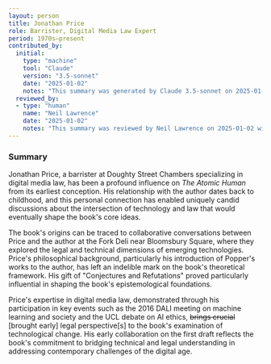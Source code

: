 ```yaml
---
layout: person
title: Jonathan Price
role: Barrister, Digital Media Law Expert
period: 1970s–present
contributed_by:
  initial:
    type: "machine"
    tool: "Claude"
    version: "3.5-sonnet"
    date: "2025-01-02"
    notes: "This summary was generated by Claude 3.5-sonnet on 2025-01-02. It is based on input from Neil Lawrence about the individual's work and influence on the book."
  reviewed_by:
  - type: "human"
    name: "Neil Lawrence"
    date: "2025-01-02"
    notes: "This summary was reviewed by Neil Lawrence on 2025-01-02 with minor edits"
---
```


<div class="machine-summary" markdown=1>

### Summary

Jonathan Price, a barrister at Doughty Street Chambers specializing in digital media law, has been a profound influence on *The Atomic Human* from its earliest conception. His relationship with the author dates back to childhood, and this personal connection has enabled uniquely candid discussions about the intersection of technology and law that would eventually shape the book's core ideas.

The book's origins can be traced to collaborative conversations between Price and the author at the Fork Deli near Bloomsbury Square, where they explored the legal and technical dimensions of emerging technologies. Price's philosophical background, particularly his introduction of Popper's works to the author, has left an indelible mark on the book's theoretical framework. His gift of "Conjectures and Refutations" proved particularly influential in shaping the book's epistemological foundations.

Price's expertise in digital media law, demonstrated through his participation in key events such as the 2016 DALI meeting on machine learning and society and the UCL debate on AI ethics, ~~brings crucial~~ [brought early] legal perspective[s] to the book's examination of technological change. His early collaboration on the first draft reflects the book's commitment to bridging technical and legal understanding in addressing contemporary challenges of the digital age.

</div> 